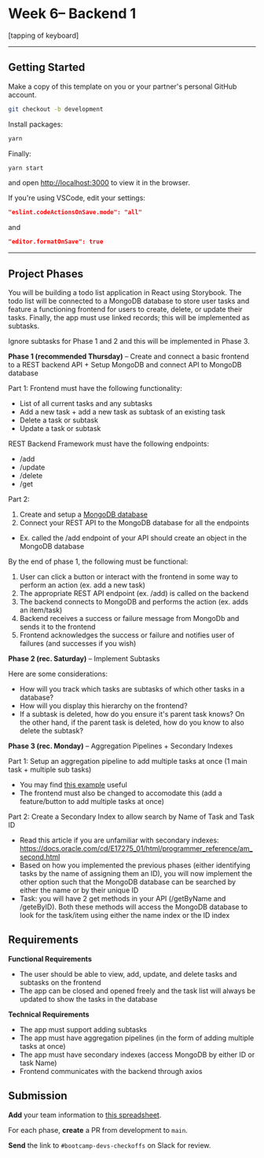 # Week 6– Backend 1

[tapping of keyboard]

---

## Getting Started

Make a copy of this template on you or your partner's personal GitHub account.

```sh
git checkout -b development
```

Install packages:

```sh
yarn
```

Finally:

```sh
yarn start
```

and open [http://localhost:3000](http://localhost:3000) to view it in the browser.

If you're using VSCode, edit your settings:

```json
"eslint.codeActionsOnSave.mode": "all"
```

and

```json
"editor.formatOnSave": true
```

---

## Project Phases

You will be building a todo list application in React using Storybook. The todo list will be connected to a MongoDB database to store user tasks and feature a functioning frontend for users to create, delete, or update their tasks. Finally, the app must use linked records; this will be implemented as subtasks.

Ignore subtasks for Phase 1 and 2 and this will be implemented in Phase 3.

**Phase 1 (recommended Thursday)** – Create and connect a basic frontend to a REST backend API + Setup MongoDB and connect API to MongoDB database

Part 1:
Frontend must have the following functionality:
- List of all current tasks and any subtasks
- Add a new task + add a new task as subtask of an existing task
- Delete a task or subtask
- Update a task or subtask

REST Backend Framework must have the following endpoints:
- /add
- /update
- /delete
- /get

Part 2:
1. Create and setup a [MongoDB database](https://www.mongodb.com/)
2. Connect your REST API to the MongoDB database for all the endpoints
  - Ex. called the /add endpoint of your API should create an object in the MongoDB database

By the end of phase 1, the following must be functional:
1. User can click a button or interact with the frontend in some way to perform an action (ex. add a new task)
2. The appropriate REST API endpoint (ex. /add) is called on the backend
3. The backend connects to MongoDB and performs the action (ex. adds an item/task)
4. Backend receives a success or failure message from MongoDb and sends it to the frontend
5. Frontend acknowledges the success or failure and notifies user of failures (and successes if you wish)

**Phase 2 (rec. Saturday)** – Implement Subtasks

Here are some considerations:
- How will you track which tasks are subtasks of which other tasks in a database?
- How will you display this hierarchy on the frontend?
- If a subtask is deleted, how do you ensure it's parent task knows? On the other hand, if the parent task is deleted, how do you know to also delete the subtask?

**Phase 3 (rec. Monday)** – Aggregation Pipelines + Secondary Indexes

Part 1: Setup an aggregation pipeline to add multiple tasks at once (1 main task + multiple sub tasks)
- You may find [this example](https://www.mongodb.com/docs/v5.0/core/aggregation-pipeline/#calculate-total-order-quantity) useful
- The frontend must also be changed to accomodate this (add a feature/button to add multiple tasks at once)

Part 2: Create a Secondary Index to allow search by Name of Task and Task ID
- Read this article if you are unfamiliar with secondary indexes: https://docs.oracle.com/cd/E17275_01/html/programmer_reference/am_second.html
- Based on how you implemented the previous phases (either identifying tasks by the name of assigning them an ID), you will now implement the other option such that the MongoDB database can be searched by either the name or by their unique ID
- Task: you will have 2 get methods in your API (/getByName and /geteByID). Both these methods will access the MongoDB database to look for the task/item using either the name index or the ID index


## Requirements

**Functional Requirements**

- The user should be able to view, add, update, and delete tasks and subtasks on the frontend
- The app can be closed and opened freely and the task list will always be updated to show the tasks in the database

**Technical Requirements**
- The app must support adding subtasks
- The app must have aggregation pipelines (in the form of adding multiple tasks at once)
- The app must have secondary indexes (access MongoDB by either ID or task Name)
- Frontend communicates with the backend through axios

## Submission

**Add** your team information to [this spreadsheet](https://docs.google.com/spreadsheets/d/1dXsNPQxYvZUX6gAXzCfX8q1HVj6jUGKO1bn1RNyhZsI/edit?usp=sharing).

For each phase, **create** a PR from development to `main`.

**Send** the link to `#bootcamp-devs-checkoffs` on Slack for review.

